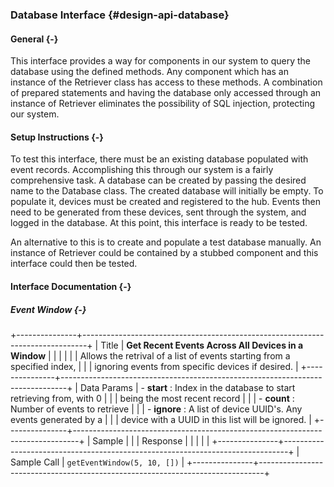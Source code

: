 ### Database Interface {#design-api-database}

#### General {-}

This interface provides a way for components in our system to query the database using the defined
methods. Any component which has an instance of the Retriever class has access to these methods. 
A combination of prepared statements and having the database only accessed through an instance of
Retriever eliminates the possibility of SQL injection, protecting our system.

#### Setup Instructions {-}

To test this interface, there must be an existing database populated with event records. 
Accomplishing this through our system is a fairly comprehensive task. A database can be created by
passing the desired name to the Database class. The created database will initially be empty. To
populate it, devices must be created and registered to the hub. Events then need to be generated 
from these devices, sent through the system, and logged in the database. At this point, this 
interface is ready to be tested.

An alternative to this is to create and populate a test database manually. An instance of Retriever 
could be contained by a stubbed component and this interface could then be tested.

#### Interface Documentation {-}

##### Event Window {-}

+---------------+-------------------------------------------------------------------------------+
| Title     	| **Get Recent Events Across All Devices in a Window**	       					|
|      		 	|                                                                             	|
|       		| Allows the retrival of a list of events starting from a specified index,		|
|				| ignoring events from specific devices if desired.								|
+---------------+-------------------------------------------------------------------------------+
| Data Params	| - **start** *<int>*: Index in the database to start retrieving from, with 0 	|
|				|	being the most recent record												|
| 				| - **count** *<int>*: Number of events to retrieve								|
| 				| - **ignore** *<list>*: A list of device UUID's. Any events generated by a 	|
|				| device with a UUID in this list will be ignored.								|
+---------------+-------------------------------------------------------------------------------+
| Sample		| |
| Response		| |
| 				| |
+---------------+-------------------------------------------------------------------------------+
| Sample Call	| `getEventWindow(5, 10, [])`													|
+---------------+-------------------------------------------------------------------------------+


